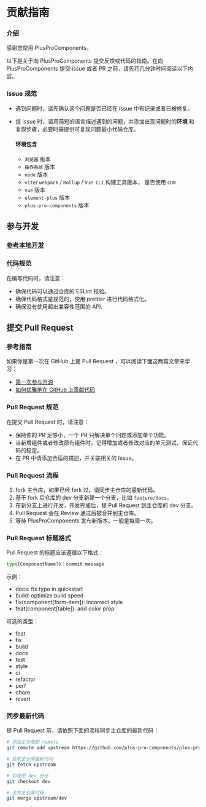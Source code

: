 # 贡献指南

### 介绍

感谢您使用 PlusProComponents。

以下是关于向 PlusProComponents 提交反馈或代码的指南。在向 PlusProComponents 提交 issue 或者 PR 之前，请先花几分钟时间阅读以下内容。

### Issue 规范

- 遇到问题时，请先确认这个问题是否已经在 issue 中有记录或者已被修复。
- 提 issue 时，请用简短的语言描述遇到的问题，并添加出现问题时的**环境** 和复现步骤，必要时需提供可复现问题最小代码仓库。

  #### 环境包含

  - `浏览器` 版本
  - `操作系统` 版本
  - `node` 版本
  - `vite`/ `webpack` / `Rollup` / `Vue CLI` 构建工具版本， 是否使用 `CDN`
  - `vue` 版本
  - `element-plus` 版本
  - `plus-pro-components` 版本

## 参与开发

### [参考本地开发](/guide/dev.html)

### 代码规范

在编写代码时，请注意：

- 确保代码可以通过仓库的 ESLint 校验。
- 确保代码格式是规范的，使用 prettier 进行代码格式化。
- 确保没有使用超出兼容性范围的 API.

## 提交 Pull Request

### 参考指南

如果你是第一次在 GitHub 上提 Pull Request ，可以阅读下面这两篇文章来学习：

- [第一次参与开源](https://github.com/firstcontributions/first-contributions/blob/main/translations/README.zh-cn.md)
- [如何优雅地在 GitHub 上贡献代码](https://segmentfault.com/a/1190000000736629)

### Pull Request 规范

在提交 Pull Request 时，请注意：

- 保持你的 PR 足够小，一个 PR 只解决单个问题或添加单个功能。
- 当新增组件或者修改原有组件时，记得增加或者修改对应的单元测试，保证代码的稳定。
- 在 PR 中请添加合适的描述，并关联相关的 Issue。

### Pull Request 流程

1. fork 主仓库，如果已经 fork 过，请同步主仓库的最新代码。
2. 基于 fork 后仓库的 dev 分支新建一个分支，比如 `feature/docs`。
3. 在新分支上进行开发，开发完成后，提 Pull Request 到主仓库的 dev 分支。
4. Pull Request 会在 Review 通过后被合并到主仓库。
5. 等待 PlusProComponents 发布新版本，一般是每周一次。

### Pull Request 标题格式

Pull Request 的标题应该遵循以下格式：

```bash
type(ComponentName?)：commit message
```

示例：

- docs: fix typo in quickstart
- build: optimize build speed
- fix(component[form-item]): incorrect style
- feat(component[table]): add color prop

可选的类型：

- feat
- fix
- build
- docs
- test
- style
- ci
- refactor
- perf
- chore
- revert

### 同步最新代码

提 Pull Request 前，请依照下面的流程同步主仓库的最新代码：

```bash
# 添加主仓库到 remote
git remote add upstream https://github.com/plus-pro-components/plus-pro-components.git

# 拉取主仓库最新代码
git fetch upstream

# 切换至 dev 分支
git checkout dev

# 合并主仓库代码
git merge upstream/dev
```
